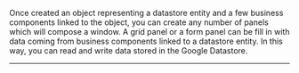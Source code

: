 Once created an object representing a datastore entity and a few business components linked to the object, you can create any number of panels which will compose a window.
A grid panel or a form panel can be fill in with data coming from business components linked to a datastore entity.
In this way, you can read and write data stored in the Google Datastore.


                

---


